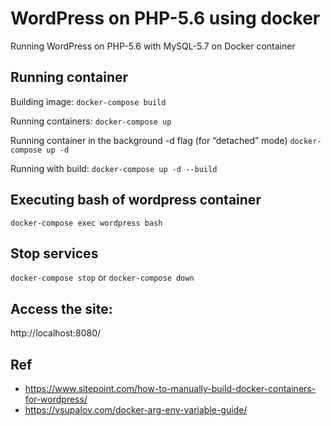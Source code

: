 # WordPress on PHP-5.6 using docker

Running WordPress on PHP-5.6 with MySQL-5.7 on Docker container


## Running container
Building image:
`docker-compose build`

Running containers:
`docker-compose up`

Running container in the background -d flag (for “detached” mode)
`docker-compose up -d`

Running with build:
`docker-compose up -d --build`


## Executing bash of wordpress container
`docker-compose exec wordpress bash`


## Stop services
`docker-compose stop`
or
`docker-compose down`


## Access the site:

http://localhost:8080/

## Ref

- https://www.sitepoint.com/how-to-manually-build-docker-containers-for-wordpress/
- https://vsupalov.com/docker-arg-env-variable-guide/
